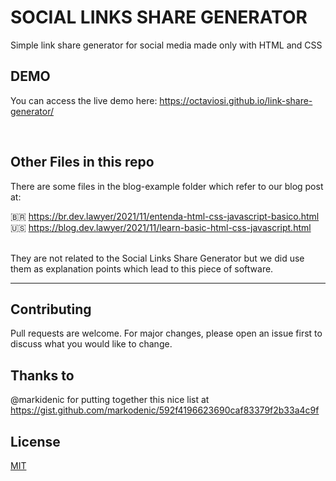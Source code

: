 # SOCIAL LINKS SHARE GENERATOR
Simple link share generator for social media made only with HTML and CSS

## DEMO

You can access the live demo here: https://octaviosi.github.io/link-share-generator/

<br />

## Other Files in this repo
There are some files in the blog-example folder which refer to our blog post at: 

🇧🇷 https://br.dev.lawyer/2021/11/entenda-html-css-javascript-basico.html <br />
🇺🇸 https://blog.dev.lawyer/2021/11/learn-basic-html-css-javascript.html

<br />
They are not related to the Social Links Share Generator but we did use them as explanation points which lead to this piece of software.

<hr />

## Contributing
Pull requests are welcome. For major changes, please open an issue first to discuss what you would like to change.

## Thanks to
@markidenic for putting together this nice list at https://gist.github.com/markodenic/592f4196623690caf83379f2b33a4c9f

## License
[MIT](https://choosealicense.com/licenses/mit/)